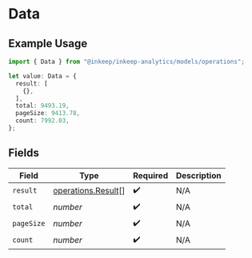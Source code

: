 # Data

## Example Usage

```typescript
import { Data } from "@inkeep/inkeep-analytics/models/operations";

let value: Data = {
  result: [
    {},
  ],
  total: 9493.19,
  pageSize: 9413.78,
  count: 7992.03,
};
```

## Fields

| Field                                                    | Type                                                     | Required                                                 | Description                                              |
| -------------------------------------------------------- | -------------------------------------------------------- | -------------------------------------------------------- | -------------------------------------------------------- |
| `result`                                                 | [operations.Result](../../models/operations/result.md)[] | :heavy_check_mark:                                       | N/A                                                      |
| `total`                                                  | *number*                                                 | :heavy_check_mark:                                       | N/A                                                      |
| `pageSize`                                               | *number*                                                 | :heavy_check_mark:                                       | N/A                                                      |
| `count`                                                  | *number*                                                 | :heavy_check_mark:                                       | N/A                                                      |